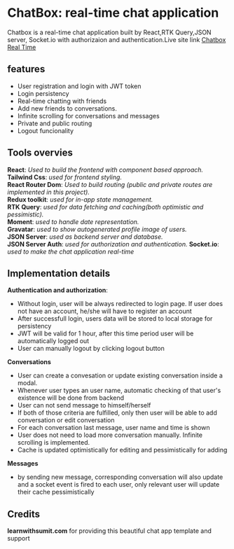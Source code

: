 # ChatBox: real-time chat application

Chatbox is a real-time chat application built by React,RTK Query,JSON server, Socket.io with authorizaion and authentication.Live site link [Chatbox Real Time](https://chatbox-real-time.netlify.app/)

## features

- User registration and login with JWT token
- Login persistency
- Real-time chatting with friends
- Add new friends to conversations.
- Infinite scrolling for conversations and messages
- Private and public routing
- Logout funcionality

## Tools overvies

**React**: _Used to build the frontend with component based approach._  
**Tailwind Css**: _used for frontend styling._  
**React Router Dom**: _Used to build routing (public and private routes are implemented in this project)._  
**Redux toolkit**: _used for in-app state management._  
**RTK Query**: _used for data fetching and caching(both optimistic and pessimistic)._  
**Moment**: _used to handle date representation._  
**Gravatar**: _used to show autogenerated profile image of users._  
**JSON Server**: _used as backend server and database._  
**JSON Server Auth**: _used for authorization and authentication._
**Socket.io**: _used to make the chat application real-time_

## Implementation details

**Authentication and authorization**:

- Without login, user will be always redirected to login page. If user does not have an account, he/she will have to register an account
- After successfull login, users data will be stored to local storage for persistency
- JWT will be valid for 1 hour, after this time period user will be automatically logged out
- User can manually logout by clicking logout button

**Conversations**

- User can create a convesation or update existing conversation inside a modal.
- Whenever user types an user name, automatic checking of that user's existence will be done from backend
- User can not send message to himself/herself
- If both of those criteria are fulfilled, only then user will be able to add conversation or edit conversation
- For each conversation last message, user name and time is shown
- User does not need to load more conversation manually. Infinite scrolling is implemented.
- Cache is updated optimistically for editing and pessimistically for adding

**Messages**

- by sending new message, corresponding conversation will also update and a socket event is fired to each user, only relevant user will update their cache pessimistically

## Credits

**learnwithsumit.com** for providing this beautiful chat app template and support
